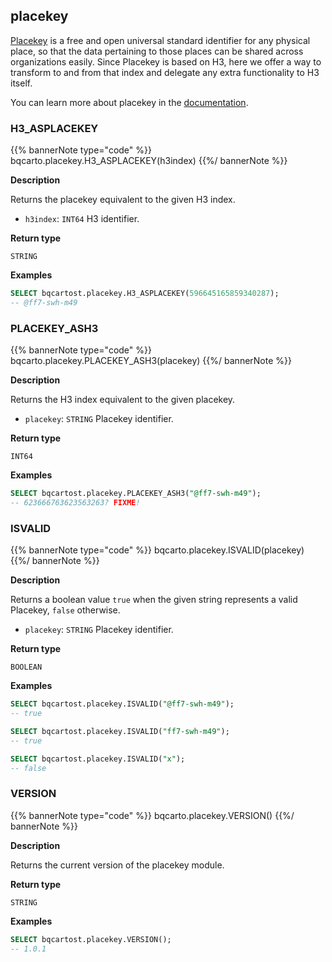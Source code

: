 ## placekey

[Placekey](https://www.placekey.io/faq) is a free and open universal standard identifier for any physical place, so that the data pertaining to those places can be shared across organizations easily. Since Placekey is based on H3, here we offer a way to transform to and from that index and delegate any extra functionality to H3 itself.

You can learn more about placekey in the [documentation](/spatial-extension-bq/spatial-indexes/overview/spatial-indexes/#placekey).

### H3_ASPLACEKEY

{{% bannerNote type="code" %}}
bqcarto.placekey.H3_ASPLACEKEY(h3index)
{{%/ bannerNote %}}

**Description**

Returns the placekey equivalent to the given H3 index.

* `h3index`: `INT64` H3 identifier.

**Return type**

`STRING`

**Examples**

```sql
SELECT bqcartost.placekey.H3_ASPLACEKEY(596645165859340287);
-- @ff7-swh-m49
```

### PLACEKEY_ASH3

{{% bannerNote type="code" %}}
bqcarto.placekey.PLACEKEY_ASH3(placekey)
{{%/ bannerNote %}}

**Description**

Returns the H3 index equivalent to the given placekey.

* `placekey`: `STRING` Placekey identifier.

**Return type**

`INT64`

**Examples**

```sql
SELECT bqcartost.placekey.PLACEKEY_ASH3("@ff7-swh-m49");
-- 623666763623563263? FIXME!
```

### ISVALID

{{% bannerNote type="code" %}}
bqcarto.placekey.ISVALID(placekey)
{{%/ bannerNote %}}

**Description**

Returns a boolean value `true` when the given string represents a valid Placekey, `false` otherwise.

* `placekey`: `STRING` Placekey identifier.

**Return type**

`BOOLEAN`

**Examples**

```sql
SELECT bqcartost.placekey.ISVALID("@ff7-swh-m49");
-- true
```

```sql
SELECT bqcartost.placekey.ISVALID("ff7-swh-m49");
-- true
```

```sql
SELECT bqcartost.placekey.ISVALID("x");
-- false
```

### VERSION

{{% bannerNote type="code" %}}
bqcarto.placekey.VERSION()
{{%/ bannerNote %}}

**Description**

Returns the current version of the placekey module.

**Return type**

`STRING`

**Examples**

```sql
SELECT bqcartost.placekey.VERSION();
-- 1.0.1
